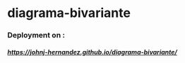 # diagrama-bivariante
### Deployment on :
##### https://johnj-hernandez.github.io/diagrama-bivariante/
